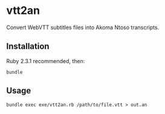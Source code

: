 # vtt2an

Convert WebVTT subtitles files into Akoma Ntoso transcripts.

## Installation

Ruby 2.3.1 recommended, then:

`bundle`

## Usage

`bundle exec exe/vtt2an.rb /path/to/file.vtt > out.an`